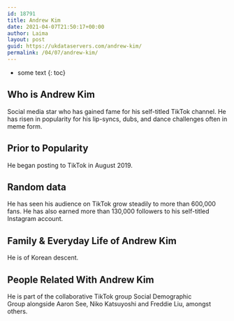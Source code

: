 ```yaml
---
id: 18791
title: Andrew Kim
date: 2021-04-07T21:50:17+00:00
author: Laima
layout: post
guid: https://ukdataservers.com/andrew-kim/
permalink: /04/07/andrew-kim/
---
```


* some text
{: toc}


## Who is Andrew Kim
                  
                  
                  
Social media star who has gained fame for his self-titled TikTok channel. He has risen in popularity for his lip-syncs, dubs, and dance challenges often in meme form.
                  
              
            
              
            
                
                
                
## Prior to Popularity
                  
                  
                  
He began posting to TikTok in August 2019.
                  
              
            
              
            
                
                
                
## Random data
                  
                  
                  
He has seen his audience on TikTok grow steadily to more than 600,000 fans. He has also earned more than 130,000 followers to his self-titled Instagram account. 
                  
              
            
              
            
                
                
                
## Family & Everyday Life of Andrew Kim
                  
                  
                  
He is of Korean descent.
                  
              
            
              
            
                
                
                
## People Related With Andrew Kim
                  
                  
                  
He is part of the collaborative TikTok group Social Demographic Group alongside Aaron See, Niko Katsuyoshi and Freddie Liu, amongst others. 
                  
              
            
              
            
                
              
            
              
              
            
            
              
            
          
          
          